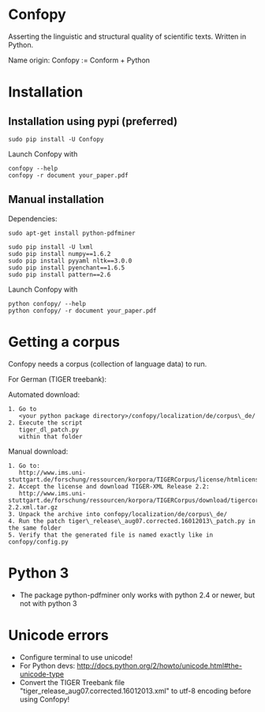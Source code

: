 Confopy
=======

Asserting the linguistic and structural quality of scientific texts.
Written in Python.

Name origin: Confopy := Conform + Python 


Installation
============

Installation using pypi (preferred)
-----------------------------------

    sudo pip install -U Confopy

Launch Confopy with

    confopy --help
    confopy -r document your_paper.pdf

Manual installation
-------------------

Dependencies:

    sudo apt-get install python-pdfminer

    sudo pip install -U lxml
    sudo pip install numpy==1.6.2
    sudo pip install pyyaml nltk==3.0.0
    sudo pip install pyenchant==1.6.5
    sudo pip install pattern==2.6

Launch Confopy with

    python confopy/ --help
    python confopy/ -r document your_paper.pdf


Getting a corpus
================

Confopy needs a corpus (collection of language data) to run.

For German (TIGER treebank):

Automated download:

    1. Go to 
       <your python package directory>/confopy/localization/de/corpus\_de/
    2. Execute the script
       tiger_dl_patch.py
       within that folder

Manual download:

    1. Go to: 
       http://www.ims.uni-stuttgart.de/forschung/ressourcen/korpora/TIGERCorpus/license/htmlicense.html
    2. Accept the license and download TIGER-XML Release 2.2: 
       http://www.ims.uni-stuttgart.de/forschung/ressourcen/korpora/TIGERCorpus/download/tigercorpus-2.2.xml.tar.gz
    3. Unpack the archive into confopy/localization/de/corpus\_de/
    4. Run the patch tiger\_release\_aug07.corrected.16012013\_patch.py in the same folder
    5. Verify that the generated file is named exactly like in confopy/config.py


Python 3
========

 * The package python-pdfminer only works with python 2.4 or newer, but not with python 3


Unicode errors
==============

 * Configure terminal to use unicode!
 * For Python devs:
    http://docs.python.org/2/howto/unicode.html#the-unicode-type
 * Convert the TIGER Treebank file
    "tiger_release_aug07.corrected.16012013.xml"
   to utf-8 encoding before using Confopy!
